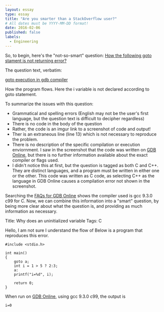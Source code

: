 ```yaml
---
layout: essay
type: essay
title: "Are you smarter than a StackOverflow user?"
# All dates must be YYYY-MM-DD format!
date: 2016-02-06
published: false
labels:
  - Engineering
---
```


So, to begin, here's the "not-so-smart" question: [How the following goto stament is not returning error?](https://stackoverflow.com/questions/75190915/how-the-following-goto-stament-is-not-returning-error)

The question text, verbatim:

[goto execution in gdb compiler](https://i.stack.imgur.com/MugrX.png)

How the program flows. Here the i variable is not declared according to goto statement.

To summarize the issues with this question:
- Grammatical and spelling errors (English may not be the user's first language, but the question text is difficult to decipher regardless)
- There is no code in the body of the question
- Rather, the code is an imgur link to a screenshot of code and output!
- Ther is an extraneous line (line 13) which is not necessary to reproduce the problem.
- There is no description of the specific compilation or execution enviornment. I saw in the screenshot that the code was written on [GDB Online](https://www.onlinegdb.com/), but there is no further information available about the exact compiler or flags used. 
- I didn't notice this at first, but the question is tagged as both C and C++. They are distinct languages, and a program must be written in either one or the other. This code was written as C code, as selecting C++ as the language in GDB Online causes a compilation error not shown in the screenshot.

Searching the [FAQs for GDB Online](https://www.onlinegdb.com/faq) shows the compiler used is gcc 9.3.0 c99 for C.
Now, we can combine this information into a "smart" question, by being more clear about what the question is, and providing as much information as necessary.

Title: Why does an uninitialized variable 
Tags: C

Hello, I am not sure I understand the flow of Below is a program that reproduces this error. 
```
#include <stdio.h>

int main()
{
    goto a;
    int i = 1 > 5 ? 2:3;
    a:
    printf("i=%d", i);

    return 0;
}
```
When run on [GDB Online](https://www.onlinegdb.com/), using gcc 9.3.0 c99, the output is
```
i=0
```
